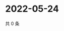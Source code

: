 # 2022-05-24

共 0 条

<!-- BEGIN WEIBO -->
<!-- 最后更新时间 Tue May 24 2022 06:14:20 GMT+0800 (China Standard Time) -->

<!-- END WEIBO -->
